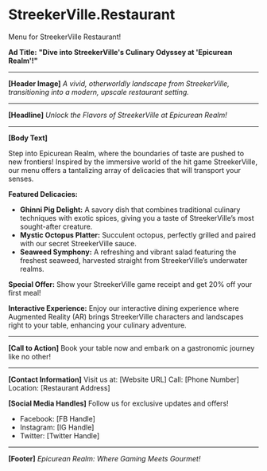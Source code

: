 # StreekerVille.Restaurant
Menu for StreekerVille Restaurant!

**Ad Title:**
**"Dive into StreekerVille's Culinary Odyssey at 'Epicurean Realm'!"**

---

**[Header Image]**
*A vivid, otherworldly landscape from StreekerVille, transitioning into a modern, upscale restaurant setting.*

---

**[Headline]**
*Unlock the Flavors of StreekerVille at Epicurean Realm!*

---

**[Body Text]**

Step into Epicurean Realm, where the boundaries of taste are pushed to new frontiers! Inspired by the immersive world of the hit game StreekerVille, our menu offers a tantalizing array of delicacies that will transport your senses.

**Featured Delicacies:**

- **Ghinni Pig Delight:** A savory dish that combines traditional culinary techniques with exotic spices, giving you a taste of StreekerVille’s most sought-after creature.
- **Mystic Octopus Platter:** Succulent octopus, perfectly grilled and paired with our secret StreekerVille sauce.
- **Seaweed Symphony:** A refreshing and vibrant salad featuring the freshest seaweed, harvested straight from StreekerVille’s underwater realms.

**Special Offer:**
Show your StreekerVille game receipt and get 20% off your first meal! 

**Interactive Experience:**
Enjoy our interactive dining experience where Augmented Reality (AR) brings StreekerVille characters and landscapes right to your table, enhancing your culinary adventure.

---

**[Call to Action]**
Book your table now and embark on a gastronomic journey like no other!

---

**[Contact Information]**
Visit us at: [Website URL]
Call: [Phone Number]
Location: [Restaurant Address]

**[Social Media Handles]**
Follow us for exclusive updates and offers!
- Facebook: [FB Handle]
- Instagram: [IG Handle]
- Twitter: [Twitter Handle]

---

**[Footer]**
*Epicurean Realm: Where Gaming Meets Gourmet!*